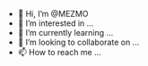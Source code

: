 - 👋 Hi, I’m @MEZMO
- 👀 I’m interested in ...
- 🌱 I’m currently learning ...
- 💞️ I’m looking to collaborate on ...
- 📫 How to reach me ...

<!---
@MEZMO is a ✨ special ✨ repository because its `README.md` (this file) appears on your GitHub profile.
You can click the Preview link to take a look at your changes.
--->
